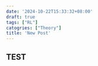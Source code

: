 ```yaml
---
date: '2024-10-22T15:33:32+08:00'
draft: true
tags: ["RL"]
catogries: ["Theory"]
title: 'New Post'
---
```


## TEST
